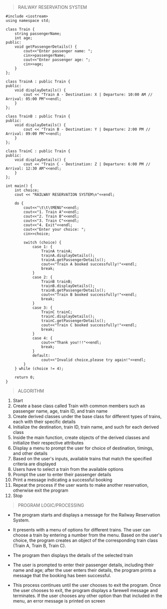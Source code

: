 > RAILWAY RESERVATION SYSTEM 

```
#include <iostream>
using namespace std;

class Train {
    string passengerName;
    int age;
public:
    void getPassengerDetails() {
        cout<<"Enter passenger name: ";
        cin>>passengerName;
        cout<<"Enter passenger age: ";
        cin>>age;
    }
};

class TrainA : public Train {
public:
    void displayDetails() {
        cout << "Train A - Destination: X | Departure: 10:00 AM // Arrival: 05:00 PM"<<endl;
    }
};

class TrainB : public Train {
public:
    void displayDetails() {
        cout << "Train B - Destination: Y | Departure: 2:00 PM // Arrival: 09:00 PM"<<endl;
    }
};

class TrainC : public Train {
public:
    void displayDetails() {
        cout << "Train C - Destination: Z | Departure: 6:00 PM // Arrival: 12:30 AM"<<endl;
    }
};

int main() {
    int choice;
    cout << "RAILWAY RESERVATION SYSTEM\n"<<endl;
    
    do {
        cout<<"\t\t\tMENU"<<endl;
        cout<<"1. Train A"<<endl;
        cout<<"2. Train B"<<endl;
        cout<<"3. Train C"<<endl;
        cout<<"4. Exit"<<endl;
        cout<<"Enter your choice: ";
        cin>>choice;
        
        switch (choice) {
            case 1: {
                TrainA trainA;
                trainA.displayDetails();
                trainA.getPassengerDetails();
                cout<<"Train A booked successfully!"<<endl;
                break;
            }
            case 2: {
                TrainB trainB;
                trainB.displayDetails();
                trainB.getPassengerDetails();
                cout<<"Train B booked successfully!"<<endl;
                break;
            }
            case 3: {
                TrainC trainC;
                trainC.displayDetails();
                trainC.getPassengerDetails();
                cout<<"Train C booked successfully!"<<endl;
                break;
            }
            case 4: {
                cout<<"Thank you!!!"<<endl;
                break;
            }
            default:
                cout<<"Invalid choice,please try again!"<<endl;
        }
    } while (choice != 4);

    return 0;
}
```





> ALGORITHM 

1. Start
2. Create a base class called Train with common members such as passenger name, age, train ID, and train name
3. Create derived classes under the base class for different types of trains, each with their specific details
4. Initialize the destination, train ID, train name, and such for each derived class
5. Inside the main function, create objects of the derived classes and initialize their respective attributes
6. Display a menu to prompt the user for choice of destination, timings, and other details
7. Based on the user's inputs, available trains that match the specified criteria are displayed
8. Users have to select a train from the available options
9. Prompt the user to enter their passenger details
10. Print a message indicating a successful booking
11. Repeat the process if the user wants to make another reservation, otherwise exit the program
12. Stop



> PROGRAM LOGIC/PROCESSING 

- The program starts and displays a message for the Railway Reservation System. 

- It presents with a menu of options for different trains. The user can choose a train by entering a number from the menu.
  Based on the user's choice, the program creates an object of the corresponding train class (Train A, Train B, Train C).

- The program then displays the details of the selected train

- The user is prompted to enter their passenger details, including their name and age; after the user enters their details, the program prints a message that the booking     has been successful.

- This process continues until the user chooses to exit the program.
  Once the user chooses to exit, the program displays a farewell message and terminates.
  If the user chooses any other option than that included in the menu, an error message is printed on screen


